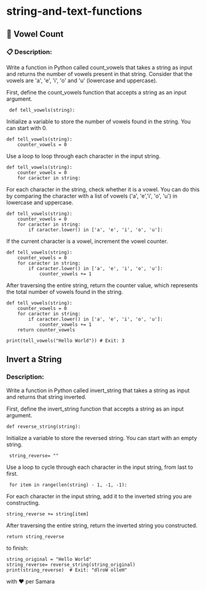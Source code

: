 # string-and-text-functions

## 🚀 Vowel Count

### 📋 Description:

Write a function in Python called count_vowels that takes a string as input and returns the number of vowels present in that string. Consider that the vowels are 'a', 'e', ​​'i', 'o' and 'u' (lowercase and uppercase).

First, define the count_vowels function that accepts a string as an input argument.

```
 def tell_vowels(string):

```

Initialize a variable to store the number of vowels found in the string. You can start with 0.

```
def tell_vowels(string):
    counter_vowels = 0
```

Use a loop to loop through each character in the input string.

```
def tell_vowels(string):
    counter_vowels = 0
    for caracter in string:
```

For each character in the string, check whether it is a vowel. You can do this by comparing the character with a list of vowels ('a', 'e', ​​'i', 'o', 'u') in lowercase and uppercase.

```
def tell_vowels(string):
    counter_vowels = 0
    for caracter in string:
        if caracter.lower() in ['a', 'e', 'i', 'o', 'u']:
```

If the current character is a vowel, increment the vowel counter.

```
def tell_vowels(string):
    counter_vowels = 0
    for caracter in string:
        if caracter.lower() in ['a', 'e', 'i', 'o', 'u']:
            counter_vowels += 1
```

After traversing the entire string, return the counter value, which represents the total number of vowels found in the string.

```
def tell_vowels(string):
    counter_vowels = 0
    for caracter in string:
        if caracter.lower() in ['a', 'e', 'i', 'o', 'u']:
            counter_vowels += 1
    return counter_vowels

print(tell_vowels("Hello World")) # Exit: 3
```

## Invert a String

### Description:

Write a function in Python called invert_string that takes a string as input and returns that string inverted.

First, define the invert_string function that accepts a string as an input argument.

```
def reverse_string(string):

```

Initialize a variable to store the reversed string. You can start with an empty string.

```
 string_reverse= ""
```

Use a loop to cycle through each character in the input string, from last to first.

```
 for item in range(len(string) - 1, -1, -1):
```

For each character in the input string, add it to the inverted string you are constructing.

```
string_reverse += string[item]
```

After traversing the entire string, return the inverted string you constructed.

```
return string_reverse
```

to finish:

```
string_original = "Hello World"
string_reverse= reverse_string(string_original)
print(string_reverse)  # Exit: "dlroW olleH"
```

with ❤️ per Samara
